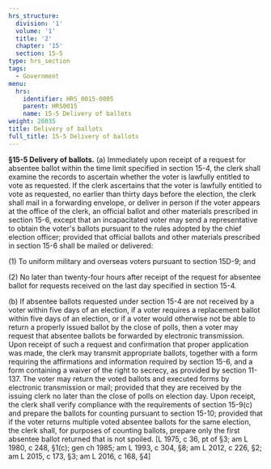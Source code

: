 ```yaml
---
hrs_structure:
  division: '1'
  volume: '1'
  title: '2'
  chapter: '15'
  section: 15-5
type: hrs_section
tags:
  - Government
menu:
  hrs:
    identifier: HRS_0015-0005
    parent: HRS0015
    name: 15-5 Delivery of ballots
weight: 26035
title: Delivery of ballots
full_title: 15-5 Delivery of ballots
---
```

**§15-5 Delivery of ballots.** (a) Immediately upon receipt of a request for absentee ballot within the time limit specified in section 15-4, the clerk shall examine the records to ascertain whether the voter is lawfully entitled to vote as requested. If the clerk ascertains that the voter is lawfully entitled to vote as requested, no earlier than thirty days before the election, the clerk shall mail in a forwarding envelope, or deliver in person if the voter appears at the office of the clerk, an official ballot and other materials prescribed in section 15-6, except that an incapacitated voter may send a representative to obtain the voter's ballots pursuant to the rules adopted by the chief election officer; provided that official ballots and other materials prescribed in section 15-6 shall be mailed or delivered:

(1) To uniform military and overseas voters pursuant to section 15D-9; and

(2) No later than twenty-four hours after receipt of the request for absentee ballot for requests received on the last day specified in section 15-4.

(b) If absentee ballots requested under section 15-4 are not received by a voter within five days of an election, if a voter requires a replacement ballot within five days of an election, or if a voter would otherwise not be able to return a properly issued ballot by the close of polls, then a voter may request that absentee ballots be forwarded by electronic transmission. Upon receipt of such a request and confirmation that proper application was made, the clerk may transmit appropriate ballots, together with a form requiring the affirmations and information required by section 15-6, and a form containing a waiver of the right to secrecy, as provided by section 11-137\. The voter may return the voted ballots and executed forms by electronic transmission or mail; provided that they are received by the issuing clerk no later than the close of polls on election day. Upon receipt, the clerk shall verify compliance with the requirements of section 15-9(c) and prepare the ballots for counting pursuant to section 15-10; provided that if the voter returns multiple voted absentee ballots for the same election, the clerk shall, for purposes of counting ballots, prepare only the first absentee ballot returned that is not spoiled. [L 1975, c 36, pt of §3; am L 1980, c 248, §1(c); gen ch 1985; am L 1993, c 304, §8; am L 2012, c 226, §2; am L 2015, c 173, §3; am L 2016, c 168, §4]